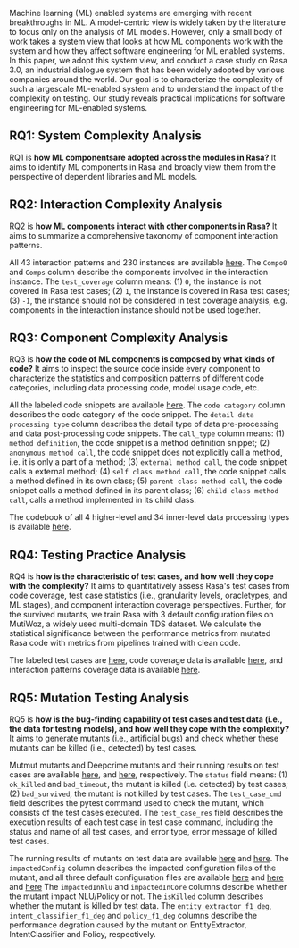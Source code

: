 Machine learning (ML) enabled systems are emerging with recent breakthroughs in ML. A model-centric view
is widely taken by the literature to focus only on the analysis of ML models. However, only a small body of work takes
a system view that looks at how ML components work with
the system and how they affect software engineering for ML enabled systems. In this paper, we adopt this system view, and
conduct a case study on Rasa 3.0, an industrial dialogue system
that has been widely adopted by various companies around the
world. Our goal is to characterize the complexity of such a largescale ML-enabled system and to understand the impact of the
complexity on testing. Our study reveals practical implications
for software engineering for ML-enabled systems.
## RQ1: System Complexity Analysis
RQ1 is **how ML componentsare adopted across the modules in Rasa?**
It aims to identify ML components in Rasa and broadly view them from the perspective of dependent libraries and ML models.

## RQ2: Interaction Complexity Analysis
RQ2 is **how ML components interact with other components in Rasa?**
It aims to summarize a comprehensive taxonomy of component interaction patterns. 

<!-- readme of each RQ to describe the column meaning -->
All 43 interaction patterns and 230 instances are available [here](https://zenodo.org/record/7844640/files/component_interaction.xls?download=1).
The `Compo0` and `Comps` column describe the components involved in the interaction instance.
The `test_coverage` column means: (1) `0`, the instance is not covered in Rasa test cases; (2) `1`, the instance is covered in Rasa test cases; (3) `-1`, the instance should not be considered in test coverage analysis, e.g. components in the interaction instance should not be used together.

## RQ3: Component Complexity Analysis
RQ3 is **how the code of ML components is composed by what kinds of code?**
It aims to inspect the source code inside every component to characterize the statistics and composition patterns of different code categories, including data processing code, model usage code, etc. 

All the labeled code snippets are available [here](https://zenodo.org/record/7844721/files/code_category.xls?download=1).
The `code category` column describes the code category of the code snippet.
The `detail data processing type` column describes the detail type of data pre-processing and data post-processing code snippets.
The `call_type` column means: (1) `method definition`, the code snippet is a method definition snippet; (2) `anonymous method call`, the code snippet does not explicitly call a method, i.e. it is only a part of a method; (3) `external method call`, the code snippet calls a external method;
(4) `self class method call`, the code snippet calls a method defined in its own class; (5) `parent class method call`, the code snippet calls a method defined in its parent class; (6) `child class method call`, calls a method implemented in its child class.

The codebook of all 4 higher-level and 34 inner-level data processing types is available [here](https://zenodo.org/record/7844721/files/data_processing_codebook.xlsx?download=1).

<!-- func_call meaning, detail data processing type codebook, interaction pattern analysis -->
<!-- todo: composition pattern details -->
## RQ4: Testing Practice Analysis
RQ4 is **how is the characteristic of test cases, and how well they cope with the complexity?**
It aims to quantitatively assess Rasa's test cases from code coverage, test case statistics (i.e., granularity levels, oracletypes, and ML stages), and component interaction coverage perspectives. Further, for the survived mutants, we train Rasa with 3 default configuration files on MutiWoz, a widely used multi-domain TDS dataset. 
We calculate the statistical significance between the performance metrics from mutated Rasa code with metrics from pipelines trained with clean code.

The labeled test cases are [here](https://zenodo.org/record/7844721/files/test_case_label.csv?download=1), code coverage data is available [here](https://zenodo.org/record/7844721/files/test_case_coverage.csv?download=1), and interaction patterns coverage data is available [here](https://zenodo.org/record/7844721/files/component_interaction.xls?download=1).

<!-- TODO: check test case label number(oracle, stage, granularity and corresponding in rq5) -->


## RQ5: Mutation Testing Analysis
RQ5 is **how is the bug-finding capability of test cases and test data (i.e., the data for testing models), and how well they cope with the complexity?**
It aims to generate mutants (i.e., artificial bugs) and check whether these mutants can be killed (i.e., detected) by test cases. 

Mutmut mutants and Deepcrime mutants and their running results on test cases are available [here](https://zenodo.org/record/7844721/files/mutmut_mutants_test_case.json?download=1), and [here](https://zenodo.org/record/7844721/files/deepcrime_mutants_test_case.json?download=1), respectively. 
The `status` field means: (1) `ok_killed` and `bad_timeout`, the mutant is killed (i.e. detected) by test cases; (2) `bad_survived`, the mutant is not killed by test cases.
The `test_case_cmd` field describes the pytest command used to check the mutant, which consists of the test cases executed.
The `test_case_res` field describes the execution results of each test case in test case command, including the status and name of all test cases, and error type, error message of killed test cases.

The running results of mutants on test data are available [here](https://zenodo.org/record/7844721/files/mutmut_mutants_test_data.csv?download=1) and [here](https://zenodo.org/record/7844721/files/mutmut_mutants_test_data.csv?download=1).
The `impactedConfig` column describes the impacted configuration files of the mutant, and all three default configuration files are available [here](https://zenodo.org/record/7844721/files/config1.yml?download=1) and [here](https://zenodo.org/record/7844721/files/config2.yml?download=1) and [here](https://zenodo.org/record/7844721/files/config3.yml?download=1)
The `impactedInNlu` and `impactedInCore` columns describe whether the mutant impact NLU/Policy or not.
The `isKilled` column describes whether the mutant is killed by test data.
The `entity_extractor_f1_deg`, `intent_classifier_f1_deg` and `policy_f1_deg` columns describe the performance degration caused by the mutant on EntityExtractor, IntentClassifier and Policy, respectively.
<!-- The `instance_value` describes the parameter specified by pytest to enable  -->

<!-- add deepcrime exact modified line -->

<!-- todo: steps to reproduce mutants (fix rasa test case first, todo: run mutmut mutants and deepcrime mutants) -->
<!-- mutation test data killed, metrics, degradation -->
